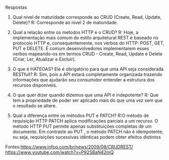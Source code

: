 Respostas
1) Qual nivel de maturidade corresponde ao CRUD (Create, Read, Update, Delete)?
R: Corresponde ao nivel 2 de maturidade.


2) Qual a relação entre os metodos HTTP e o CRUD?
R: Hoje, a implementação mais comum do estilo arquitetural REST é baseado no protocolo HTTP e, consequentemente, nos verbos do HTTP: POST, GET, PUT e DELETE. É comum desenvolvedores implementarem esses verbos mapeando-os em termos CRUD - Create, Read, Update e Delete (Criar, Ler, Atualizar e Excluir).

3) O que é HATEOAS? Ele é obrigatório para que uma API seja considerada RESTfull?
R: Sim, pois a API estará completamente organizada trazendo informações que ajudarão seu consumidor entender a estrutura dos recursos disponíveis.

4) O que quer dizer quando dizemos que uma API é indepotente?
R: Que tem a propriedade de poder ser aplicado mais do que uma vez sem que o resultado se altere.

5) Qual a diferença entre os métodos PUT e PATCH?
R:O método de requisição HTTP PATCH aplica modificações parciais a um recurso. O método HTTP PUT permite apenas substituições completas de um documento. Em contraste ao PUT , o método PATCH não é idempotente, ou seja, requisições sucessivas idênticas podem obter efeitos distintos


Fontes:https://www.infoq.com/br/news/2009/08/CRUDREST/
https://www.youtube.com/watch?v=P92SBaN42mQ
